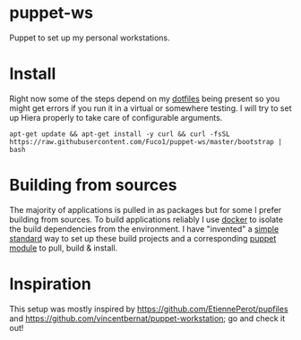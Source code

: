 # puppet-ws

Puppet to set up my personal workstations.

# Install

Right now some of the steps depend on my [dotfiles](https://github.com/Fuco1/dotfiles) being present so you might get errors if you run it in a virtual or somewhere testing.  I will try to set up Hiera properly to take care of configurable arguments.

``` shell
apt-get update && apt-get install -y curl && curl -fsSL https://raw.githubusercontent.com/Fuco1/puppet-ws/master/bootstrap | bash
```

# Building from sources

The majority of applications is pulled in as packages but for some I prefer building from sources.  To build applications reliably I use [docker](https://www.docker.com/) to isolate the build dependencies from the environment.  I have "invented" a [simple standard](https://github.com/Fuco1/build-base) way to set up these build projects and a corresponding [puppet module](https://github.com/Fuco1/puppet-ws/tree/master/local-modules/build/manifests) to pull, build & install.

# Inspiration

This setup was mostly inspired by https://github.com/EtiennePerot/pupfiles and https://github.com/vincentbernat/puppet-workstation; go and check it out!
